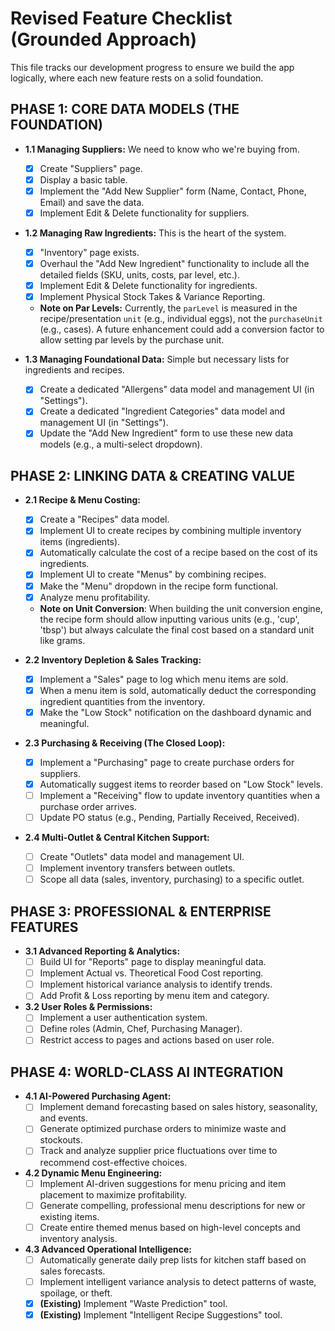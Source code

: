 # Revised Feature Checklist (Grounded Approach)

This file tracks our development progress to ensure we build the app logically, where each new feature rests on a solid foundation.

## PHASE 1: CORE DATA MODELS (THE FOUNDATION)

*   **1.1 Managing Suppliers:** We need to know who we're buying from.
    *   [x] Create "Suppliers" page.
    *   [x] Display a basic table.
    *   [x] Implement the "Add New Supplier" form (Name, Contact, Phone, Email) and save the data.
    *   [x] Implement Edit & Delete functionality for suppliers.

*   **1.2 Managing Raw Ingredients:** This is the heart of the system.
    *   [x] "Inventory" page exists.
    *   [x] Overhaul the "Add New Ingredient" functionality to include all the detailed fields (SKU, units, costs, par level, etc.).
    *   [x] Implement Edit & Delete functionality for ingredients.
    *   [x] Implement Physical Stock Takes & Variance Reporting.
    *   **Note on Par Levels:** Currently, the `parLevel` is measured in the recipe/presentation `unit` (e.g., individual eggs), not the `purchaseUnit` (e.g., cases). A future enhancement could add a conversion factor to allow setting par levels by the purchase unit.

*   **1.3 Managing Foundational Data:** Simple but necessary lists for ingredients and recipes.
    *   [x] Create a dedicated "Allergens" data model and management UI (in "Settings").
    *   [x] Create a dedicated "Ingredient Categories" data model and management UI (in "Settings").
    *   [x] Update the "Add New Ingredient" form to use these new data models (e.g., a multi-select dropdown).

## PHASE 2: LINKING DATA & CREATING VALUE

*   **2.1 Recipe & Menu Costing:**
    *   [x] Create a "Recipes" data model.
    *   [x] Implement UI to create recipes by combining multiple inventory items (ingredients).
    *   [x] Automatically calculate the cost of a recipe based on the cost of its ingredients.
    *   [x] Implement UI to create "Menus" by combining recipes.
    *   [x] Make the "Menu" dropdown in the recipe form functional.
    *   [x] Analyze menu profitability.
    *   **Note on Unit Conversion**: When building the unit conversion engine, the recipe form should allow inputting various units (e.g., 'cup', 'tbsp') but always calculate the final cost based on a standard unit like grams.

*   **2.2 Inventory Depletion & Sales Tracking:**
    *   [x] Implement a "Sales" page to log which menu items are sold.
    *   [x] When a menu item is sold, automatically deduct the corresponding ingredient quantities from the inventory.
    *   [x] Make the "Low Stock" notification on the dashboard dynamic and meaningful.

*   **2.3 Purchasing & Receiving (The Closed Loop):**
    *   [x] Implement a "Purchasing" page to create purchase orders for suppliers.
    *   [x] Automatically suggest items to reorder based on "Low Stock" levels.
    *   [ ] Implement a "Receiving" flow to update inventory quantities when a purchase order arrives.
    *   [ ] Update PO status (e.g., Pending, Partially Received, Received).

*   **2.4 Multi-Outlet & Central Kitchen Support:**
    *   [ ] Create "Outlets" data model and management UI.
    *   [ ] Implement inventory transfers between outlets.
    *   [ ] Scope all data (sales, inventory, purchasing) to a specific outlet.

## PHASE 3: PROFESSIONAL & ENTERPRISE FEATURES

*   **3.1 Advanced Reporting & Analytics:**
    *   [ ] Build UI for "Reports" page to display meaningful data.
    *   [ ] Implement Actual vs. Theoretical Food Cost reporting.
    *   [ ] Implement historical variance analysis to identify trends.
    *   [ ] Add Profit & Loss reporting by menu item and category.

*   **3.2 User Roles & Permissions:**
    *   [ ] Implement a user authentication system.
    *   [ ] Define roles (Admin, Chef, Purchasing Manager).
    *   [ ] Restrict access to pages and actions based on user role.

## PHASE 4: WORLD-CLASS AI INTEGRATION

*   **4.1 AI-Powered Purchasing Agent:**
    *   [ ] Implement demand forecasting based on sales history, seasonality, and events.
    *   [ ] Generate optimized purchase orders to minimize waste and stockouts.
    *   [ ] Track and analyze supplier price fluctuations over time to recommend cost-effective choices.

*   **4.2 Dynamic Menu Engineering:**
    *   [ ] Implement AI-driven suggestions for menu pricing and item placement to maximize profitability.
    *   [ ] Generate compelling, professional menu descriptions for new or existing items.
    *   [ ] Create entire themed menus based on high-level concepts and inventory analysis.

*   **4.3 Advanced Operational Intelligence:**
    *   [ ] Automatically generate daily prep lists for kitchen staff based on sales forecasts.
    *   [ ] Implement intelligent variance analysis to detect patterns of waste, spoilage, or theft.
    *   [x] **(Existing)** Implement "Waste Prediction" tool.
    *   [x] **(Existing)** Implement "Intelligent Recipe Suggestions" tool.
